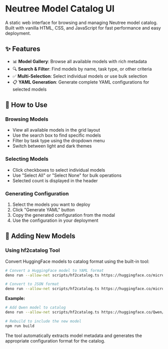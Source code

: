 # Neutree Model Catalog UI

A static web interface for browsing and managing Neutree model catalog. Built with vanilla HTML, CSS, and JavaScript for fast performance and easy deployment.

## ✨ Features

- 📊 **Model Gallery**: Browse all available models with rich metadata
- 🔍 **Search & Filter**: Find models by name, task type, or other criteria
- ✅ **Multi-Selection**: Select individual models or use bulk selection
- 📋 **YAML Generation**: Generate complete YAML configurations for selected models

## 🎯 How to Use

### Browsing Models

- View all available models in the grid layout
- Use the search box to find specific models
- Filter by task type using the dropdown menu
- Switch between light and dark themes

### Selecting Models

- Click checkboxes to select individual models
- Use "Select All" or "Select None" for bulk operations
- Selected count is displayed in the header

### Generating Configuration

1. Select the models you want to deploy
2. Click "Generate YAML" button
3. Copy the generated configuration from the modal
4. Use the configuration in your deployment

## 🔧 Adding New Models

### Using hf2catalog Tool

Convert HuggingFace models to catalog format using the built-in tool:

```bash
# Convert a HuggingFace model to YAML format
deno run --allow-net scripts/hf2catalog.ts https://huggingface.co/microsoft/DialoGPT-medium

# Convert to JSON format
deno run --allow-net scripts/hf2catalog.ts https://huggingface.co/microsoft/DialoGPT-medium --json
```

**Example:**

```bash
# Add Qwen model to catalog
deno run --allow-net scripts/hf2catalog.ts https://huggingface.co/Qwen/Qwen2.5-7B-Instruct > catalog/qwen2-5-7b-instruct.yaml

# Rebuild to include the new model
npm run build
```

The tool automatically extracts model metadata and generates the appropriate configuration format for the catalog.
